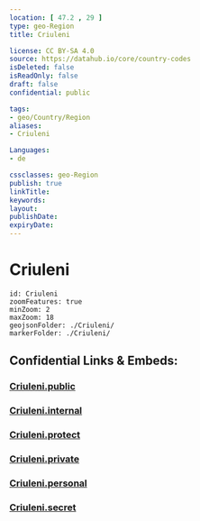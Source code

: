```yaml
---
location: [ 47.2 , 29 ] 
type: geo-Region
title: Criuleni

license: CC BY-SA 4.0
source: https://datahub.io/core/country-codes
isDeleted: false
isReadOnly: false
draft: false
confidential: public

tags:
- geo/Country/Region
aliases:
- Criuleni

Languages:
- de

cssclasses: geo-Region
publish: true
linkTitle: 
keywords: 
layout: 
publishDate: 
expiryDate: 
---
```


# Criuleni

```leaflet
id: Criuleni
zoomFeatures: true 
minZoom: 2 
maxZoom: 18
geojsonFolder: ./Criuleni/
markerFolder: ./Criuleni/
```


## Confidential Links & Embeds: 

### [Criuleni.public](/_public/\Earth\Continent\Europe\Europe~East\Moldova\Districts~MoldovaCriuleni.public.md) 

### [Criuleni.internal](/_internal/\Earth\Continent\Europe\Europe~East\Moldova\Districts~MoldovaCriuleni.internal.md) 

### [Criuleni.protect](/_protect/\Earth\Continent\Europe\Europe~East\Moldova\Districts~MoldovaCriuleni.protect.md) 

### [Criuleni.private](/_private/\Earth\Continent\Europe\Europe~East\Moldova\Districts~MoldovaCriuleni.private.md) 

### [Criuleni.personal](/_personal/\Earth\Continent\Europe\Europe~East\Moldova\Districts~MoldovaCriuleni.personal.md) 

### [Criuleni.secret](/_secret/\Earth\Continent\Europe\Europe~East\Moldova\Districts~MoldovaCriuleni.secret.md)

